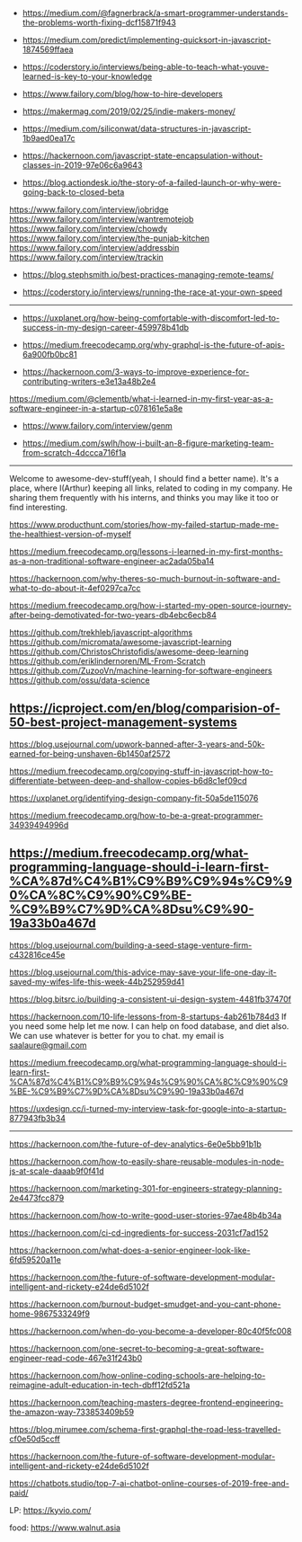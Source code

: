 





- []() https://medium.com/@fagnerbrack/a-smart-programmer-understands-the-problems-worth-fixing-dcf15871f943

- []() https://medium.com/predict/implementing-quicksort-in-javascript-1874569ffaea


- []() https://coderstory.io/interviews/being-able-to-teach-what-youve-learned-is-key-to-your-knowledge






- []() https://www.failory.com/blog/how-to-hire-developers





- []() https://makermag.com/2019/02/25/indie-makers-money/





- []() https://medium.com/siliconwat/data-structures-in-javascript-1b9aed0ea17c

- []() https://hackernoon.com/javascript-state-encapsulation-without-classes-in-2019-97e06c6a9643

- []() https://blog.actiondesk.io/the-story-of-a-failed-launch-or-why-were-going-back-to-closed-beta





https://www.failory.com/interview/jobridge
https://www.failory.com/interview/wantremotejob
https://www.failory.com/interview/chowdy
https://www.failory.com/interview/the-punjab-kitchen
https://www.failory.com/interview/addressbin
https://www.failory.com/interview/trackin
  




- []() https://blog.stephsmith.io/best-practices-managing-remote-teams/




- []() https://coderstory.io/interviews/running-the-race-at-your-own-speed



--------------


- []() https://uxplanet.org/how-being-comfortable-with-discomfort-led-to-success-in-my-design-career-459978b41db

- []() https://medium.freecodecamp.org/why-graphql-is-the-future-of-apis-6a900fb0bc81

- []() https://hackernoon.com/3-ways-to-improve-experience-for-contributing-writers-e3e13a48b2e4





https://medium.com/@clementb/what-i-learned-in-my-first-year-as-a-software-engineer-in-a-startup-c078161e5a8e

- []() https://www.failory.com/interview/genm

- []() https://medium.com/swlh/how-i-built-an-8-figure-marketing-team-from-scratch-4dccca716f1a


------------------

Welcome to awesome-dev-stuff(yeah, I should find a better name).
It's a place, where I(Arthur) keeping all links, related to coding in my company.
He sharing them frequently with his interns, and thinks you may like it too or find interesting.


https://www.producthunt.com/stories/how-my-failed-startup-made-me-the-healthiest-version-of-myself


https://medium.freecodecamp.org/lessons-i-learned-in-my-first-months-as-a-non-traditional-software-engineer-ac2ada05ba14



https://hackernoon.com/why-theres-so-much-burnout-in-software-and-what-to-do-about-it-4ef0297ca7cc




https://medium.freecodecamp.org/how-i-started-my-open-source-journey-after-being-demotivated-for-two-years-db4ebc6ecb84



https://github.com/trekhleb/javascript-algorithms
https://github.com/micromata/awesome-javascript-learning
https://github.com/ChristosChristofidis/awesome-deep-learning
https://github.com/eriklindernoren/ML-From-Scratch
https://github.com/ZuzooVn/machine-learning-for-software-engineers
https://github.com/ossu/data-science



https://icproject.com/en/blog/comparision-of-50-best-project-management-systems
-----


https://blog.usejournal.com/upwork-banned-after-3-years-and-50k-earned-for-being-unshaven-6b1450af2572


https://medium.freecodecamp.org/copying-stuff-in-javascript-how-to-differentiate-between-deep-and-shallow-copies-b6d8c1ef09cd

https://uxplanet.org/identifying-design-company-fit-50a5de115076



https://medium.freecodecamp.org/how-to-be-a-great-programmer-34939494996d

https://medium.freecodecamp.org/what-programming-language-should-i-learn-first-%CA%87d%C4%B1%C9%B9%C9%94s%C9%90%CA%8C%C9%90%C9%BE-%C9%B9%C7%9D%CA%8Dsu%C9%90-19a33b0a467d
----

https://blog.usejournal.com/building-a-seed-stage-venture-firm-c432816ce45e

https://blog.usejournal.com/this-advice-may-save-your-life-one-day-it-saved-my-wifes-life-this-week-44b252959d41






https://blog.bitsrc.io/building-a-consistent-ui-design-system-4481fb37470f



https://hackernoon.com/10-life-lessons-from-8-startups-4ab261b784d3
If you need some help let me now. I can help on food database, and diet also.
We can use whatever is better for you to chat. my email is saalaure@gmail.com


https://medium.freecodecamp.org/what-programming-language-should-i-learn-first-%CA%87d%C4%B1%C9%B9%C9%94s%C9%90%CA%8C%C9%90%C9%BE-%C9%B9%C7%9D%CA%8Dsu%C9%90-19a33b0a467d



https://uxdesign.cc/i-turned-my-interview-task-for-google-into-a-startup-877943fb3b34


---



https://hackernoon.com/the-future-of-dev-analytics-6e0e5bb91b1b





https://hackernoon.com/how-to-easily-share-reusable-modules-in-node-js-at-scale-daaab9f0f41d

https://hackernoon.com/marketing-301-for-engineers-strategy-planning-2e4473fcc879

https://hackernoon.com/how-to-write-good-user-stories-97ae48b4b34a

https://hackernoon.com/ci-cd-ingredients-for-success-2031cf7ad152

https://hackernoon.com/what-does-a-senior-engineer-look-like-6fd59520a11e

https://hackernoon.com/the-future-of-software-development-modular-intelligent-and-rickety-e24de6d5102f

https://hackernoon.com/burnout-budget-smudget-and-you-cant-phone-home-9867533249f9

https://hackernoon.com/when-do-you-become-a-developer-80c40f5fc008

https://hackernoon.com/one-secret-to-becoming-a-great-software-engineer-read-code-467e31f243b0





https://hackernoon.com/how-online-coding-schools-are-helping-to-reimagine-adult-education-in-tech-dbff12fd521a



https://hackernoon.com/teaching-masters-degree-frontend-engineering-the-amazon-way-733853409b59


https://blog.mirumee.com/schema-first-graphql-the-road-less-travelled-cf0e50d5ccff


https://hackernoon.com/the-future-of-software-development-modular-intelligent-and-rickety-e24de6d5102f



https://chatbots.studio/top-7-ai-chatbot-online-courses-of-2019-free-and-paid/







LP: https://kyvio.com/

food: https://www.walnut.asia
